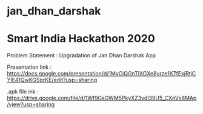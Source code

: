 # jan_dhan_darshak

# Smart India Hackathon 2020

Problem Statement : Upgradation of Jan Dhan Darshak App

Presentation link : https://docs.google.com/presentation/d/1MvCjQGnTIXGXe8yrze1K7fExjRtjCYlE41QwKGSprKE/edit?usp=sharing

.apk file ink : https://drive.google.com/file/d/1Wf9GsGWM5PkyXZ3vdI39U5_CXnVx8MAp/view?usp=sharing
